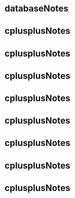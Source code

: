 # databaseNotes
# cplusplusNotes
# cplusplusNotes
# cplusplusNotes
# cplusplusNotes
# cplusplusNotes
# cplusplusNotes
# cplusplusNotes
# cplusplusNotes
